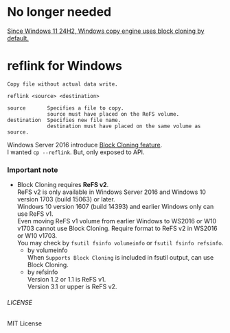 # No longer needed
[Since Windows 11 24H2, Windows copy engine uses block cloning by default.](https://learn.microsoft.com/windows-server/storage/refs/block-cloning#functionality-restrictions-and-remarks)

reflink for Windows
===
```
Copy file without actual data write.

reflink <source> <destination>

source       Specifies a file to copy.
             source must have placed on the ReFS volume.
destination  Specifies new file name.
             destination must have placed on the same volume as source.
```
Windows Server 2016 introduce [Block Cloning feature](https://learn.microsoft.com/windows-server/storage/refs/block-cloning).  
I wanted `cp --reflink`. But, only exposed to API.

### Important note
* Block Cloning requires **ReFS v2**.  
  ReFS v2 is only available in Windows Server 2016 and Windows 10 version 1703 (build 15063) or later.  
  Windows 10 version 1607 (build 14393) and earlier Windows only can use ReFS v1.  
  Even moving ReFS v1 volume from earlier Windows to WS2016 or W10 v1703 cannot use Block Cloning. Require format to ReFS v2 in WS2016 or W10 v1703.  
  You may check by `fsutil fsinfo volumeinfo` or `fsutil fsinfo refsinfo`.  
  - by volumeinfo  
    When `Supports Block Cloning` is included in fsutil output, can use Block Cloning.  
  - by refsinfo  
    Version 1.2 or 1.1 is ReFS v1.  
    Version 3.1 or upper is ReFS v2.  

###### LICENSE
MIT License
